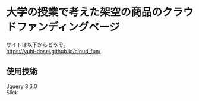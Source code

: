 # 大学の授業で考えた架空の商品のクラウドファンディングページ  

サイトは以下からどうぞ。  
https://yuhi-dosei.github.io/cloud_fun/  

## 使用技術
Jquery 3.6.0  
Slick  
